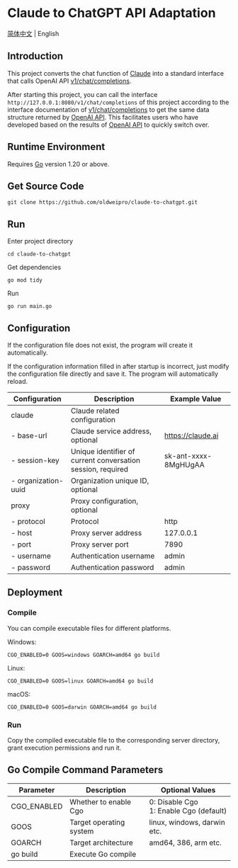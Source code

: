 # Claude to ChatGPT API Adaptation

[简体中文](README.md) | English

## Introduction

This project converts the chat function of [Claude](https://claude.ai) into a standard interface that calls OpenAI API [v1/chat/completions](https://platform.openai.com/docs/api-reference/chat).

After starting this project, you can call the interface `http://127.0.0.1:8080/v1/chat/completions` of this project according to the interface documentation of [v1/chat/completions](https://platform.openai.com/docs/api-reference/chat) to get the same data structure returned by [OpenAI API](https://platform.openai.com/docs/api-reference/chat). This facilitates users who have developed based on the results of [OpenAI API](https://platform.openai.com/docs/api-reference/chat) to quickly switch over.

## Runtime Environment

Requires [Go](https://go.dev/dl/) version 1.20 or above.

## Get Source Code

```
git clone https://github.com/oldweipro/claude-to-chatgpt.git
```

## Run

Enter project directory

```
cd claude-to-chatgpt
```

Get dependencies

```
go mod tidy
```

Run

``` 
go run main.go
```

## Configuration

If the configuration file does not exist, the program will create it automatically.

If the configuration information filled in after startup is incorrect, just modify the configuration file directly and save it. The program will automatically reload.

| Configuration | Description | Example Value |
|-|-|-|
| claude | Claude related configuration | |  
| - base-url | Claude service address, optional | https://claude.ai |
| - session-key | Unique identifier of current conversation session, required | sk-ant-xxxx-8MgHUgAA |
| - organization-uuid | Organization unique ID, optional |  |
| proxy | Proxy configuration, optional | |
| - protocol | Protocol | http | 
| - host | Proxy server address | 127.0.0.1 |
| - port | Proxy server port | 7890 |
| - username | Authentication username | admin |
| - password | Authentication password | admin |

## Deployment

### Compile

You can compile executable files for different platforms.

Windows:

```
CGO_ENABLED=0 GOOS=windows GOARCH=amd64 go build
```

Linux:

```  
CGO_ENABLED=0 GOOS=linux GOARCH=amd64 go build
```

macOS:

```
CGO_ENABLED=0 GOOS=darwin GOARCH=amd64 go build 
```

### Run

Copy the compiled executable file to the corresponding server directory, grant execution permissions and run it.

## Go Compile Command Parameters

| Parameter | Description | Optional Values |
|-|-|-|
| CGO_ENABLED | Whether to enable Cgo | 0: Disable Cgo<br>1: Enable Cgo (default) |
| GOOS | Target operating system | linux, windows, darwin etc. |
| GOARCH | Target architecture | amd64, 386, arm etc. | 
| go build | Execute Go compile | |